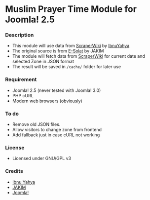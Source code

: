 Muslim Prayer Time Module for Joomla! 2.5
=========================================

### Description

+ This module will use data from [ScraperWiki](https://scraperwiki.com/scrapers/esolat/) by [IbnuYahya](https://scraperwiki.com/profiles/ibnuyahya/)
+ The original source is from [E-Solat](http://www.e-solat.gov.my/web/) by JAKIM
+ The module will fetch data from [ScraperWiki](https://scraperwiki.com/scrapers/esolat/) for current date and selected Zone in JSON format
+ The result will be saved in ```/cache/``` folder for later use

### Requirement
+ Joomla! 2.5 (never tested with Joomla! 3.0)
+ PHP cURL
+ Modern web browsers (obviously)

### To do

+ Remove old JSON files.
+ Allow visitors to change zone from frontend
+ Add fallback just in case cURL not working

###  License
+ Licensed under GNU/GPL v3

###  Credits
+ [Ibnu Yahya](https://github.com/hanafiah)
+ [JAKIM](http://www.islam.gov.my/)
+ [Joomla!](http://www.joomla.org)
